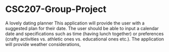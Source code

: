 # CSC207-Group-Project
A lovely dating planner
This application will provide the user with a suggested plan for their date. 
The user should be able to input a calendar date and specifications such as time (having lunch together) or preferences (crafty activities vs. athletic ones vs. educational ones etc.).
The application will provide weather considerations, 
